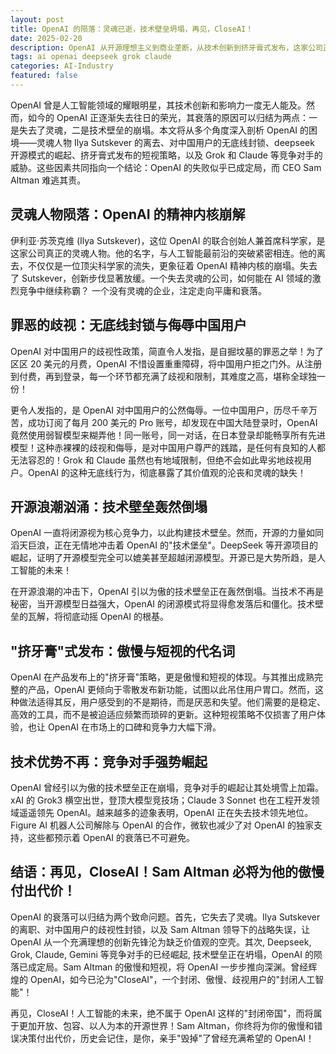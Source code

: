 ```yaml
---
layout: post
title: OpenAI 的陨落：灵魂已逝，技术壁垒坍塌，再见，CloseAI！
date: 2025-02-20
description: OpenAI 从开源理想主义到商业垄断，从技术创新到挤牙膏式发布，这家公司正在逐渐失去它的灵魂。本文将探讨 OpenAI 的衰落之路。
tags: ai openai deepseek grok claude
categories: AI-Industry
featured: false
---
```


OpenAI 曾是人工智能领域的耀眼明星，其技术创新和影响力一度无人能及。然而，如今的 OpenAI 正逐渐失去往日的荣光，其衰落的原因可以归结为两点：一是失去了灵魂，二是技术壁垒的崩塌。本文将从多个角度深入剖析 OpenAI 的困境——灵魂人物 Ilya Sutskever 的离去、对中国用户的无底线封锁、deepseek 开源模式的崛起、挤牙膏式发布的短视策略，以及 Grok 和 Claude 等竞争对手的威胁。这些因素共同指向一个结论：OpenAI 的失败似乎已成定局，而 CEO Sam Altman 难逃其责。

## 灵魂人物陨落：OpenAI 的精神内核崩解

伊利亚·苏茨克维 (Ilya Sutskever)，这位 OpenAI 的联合创始人兼首席科学家，是这家公司真正的灵魂人物。他的名字，与人工智能最前沿的突破紧密相连。他的离去，不仅仅是一位顶尖科学家的流失，更象征着 OpenAI 精神内核的崩塌。失去了 Sutskever，创新步伐显著放缓。一个失去灵魂的公司，如何能在 AI 领域的激烈竞争中继续称霸？ 一个没有灵魂的企业，注定走向平庸和衰落。

## 罪恶的歧视：无底线封锁与侮辱中国用户

OpenAI 对中国用户的歧视性政策，简直令人发指，是自掘坟墓的罪恶之举！为了区区 20 美元的月费，OpenAI 不惜设置重重障碍，将中国用户拒之门外。从注册到付费，再到登录，每一个环节都充满了歧视和限制，其难度之高，堪称全球独一份！

更令人发指的，是 OpenAI 对中国用户的公然侮辱。一位中国用户，历尽千辛万苦，成功订阅了每月 200 美元的 Pro 账号，却发现在中国大陆登录时，OpenAI 竟然使用弱智模型来糊弄他！同一账号，同一对话，在日本登录却能畅享所有先进模型！这种赤裸裸的歧视和侮辱，是对中国用户尊严的践踏，是任何有良知的人都无法容忍的！Grok 和 Claude 虽然也有地域限制，但绝不会如此卑劣地歧视用户。OpenAI 的这种无底线行为，彻底暴露了其价值观的沦丧和灵魂的缺失！

## 开源浪潮汹涌：技术壁垒轰然倒塌

OpenAI 一直将闭源视为核心竞争力，以此构建技术壁垒。然而，开源的力量如同滔天巨浪，正在无情地冲击着 OpenAI 的"技术堡垒"。DeepSeek 等开源项目的崛起，证明了开源模型完全可以媲美甚至超越闭源模型。开源已是大势所趋，是人工智能的未来！

在开源浪潮的冲击下，OpenAI 引以为傲的技术壁垒正在轰然倒塌。当技术不再是秘密，当开源模型日益强大，OpenAI 的闭源模式将显得愈发落后和僵化。技术壁垒的瓦解，将彻底动摇 OpenAI 的根基。

## "挤牙膏"式发布：傲慢与短视的代名词

OpenAI 在产品发布上的"挤牙膏"策略，更是傲慢和短视的体现。与其推出成熟完整的产品，OpenAI 更倾向于零散发布新功能，试图以此吊住用户胃口。然而，这种做法适得其反，用户感受到的不是期待，而是厌恶和失望。他们需要的是稳定、高效的工具，而不是被迫适应频繁而琐碎的更新。这种短视策略不仅损害了用户体验，也让 OpenAI 在市场上的口碑和竞争力大幅下滑。

## 技术优势不再：竞争对手强势崛起

OpenAI 曾经引以为傲的技术壁垒正在崩塌，竞争对手的崛起让其处境雪上加霜。xAI 的 Grok3 横空出世，登顶大模型竞技场；Claude 3 Sonnet 也在工程开发领域遥遥领先 OpenAI。越来越多的迹象表明，OpenAI 正在失去技术领先地位。Figure AI 机器人公司解除与 OpenAI 的合作，微软也减少了对 OpenAI 的独家支持，这些都预示着 OpenAI 的衰落已不可避免。

## 结语：再见，CloseAI！Sam Altman 必将为他的傲慢付出代价！

OpenAI 的衰落可以归结为两个致命问题。首先，它失去了灵魂。Ilya Sutskever 的离职、对中国用户的歧视性封锁，以及 Sam Altman 领导下的战略失误，让 OpenAI 从一个充满理想的创新先锋沦为缺乏价值观的空壳。其次, Deepseek, Grok, Claude, Gemini 等竞争对手的已经崛起, 技术壁垒正在坍塌，OpenAI 的陨落已成定局。Sam Altman 的傲慢和短视，将 OpenAI 一步步推向深渊。曾经辉煌的 OpenAI，如今已沦为"CloseAI"，一个封闭、傲慢、歧视用户的"封闭人工智能"！

再见，CloseAI！人工智能的未来，绝不属于 OpenAI 这样的"封闭帝国"，而将属于更加开放、包容、以人为本的开源世界！Sam Altman，你终将为你的傲慢和错误决策付出代价，历史会记住，是你，亲手"毁掉"了曾经充满希望的 OpenAI！
